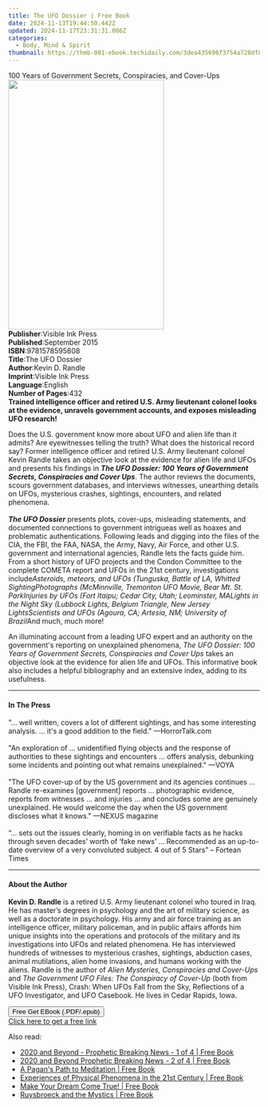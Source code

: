 ```yaml
---
title: The UFO Dossier | Free Book
date: 2024-11-13T19:44:50.442Z
updated: 2024-11-17T23:31:31.086Z
categories:
  - Body, Mind & Spirit
thumbnail: https://thmb-001-ebook.techidaily.com/3dea435696f3754a728df806311f2db31fc0e89fd3b93729427800dc6d5190c8.jpg
---
```

<main id="book-container">
  <div class="flex flex-col">
    <div class="book-brief flex-1 py-6 px-4 sm:p-6 md:py-10 md:px-8">
      <!-- brief-->
      <div class="book-brief-main">
        100 Years of Government Secrets, Conspiracies, and Cover-Ups
      </div>
    </div>
    <div
      class="book-meta-info flex-1 grid gap-4 col-start-1 col-end-3 row-start-1 sm:mb-6 sm:grid-cols-4 lg:gap-6 lg:col-start-2 lg:row-end-6 lg:row-span-6 lg:mb-0"
    >
      <div
        class="book-meta-info-left place-content-center mt-4 p-4 text-sm leading-6 col-start-2 col-span-2 dark:text-slate-400"
      >
        <img
          class="w-full h-500 object-cover rounded-lg sm:h-255 sm:col-span-2 lg:col-span-full"
          src="https://img-001-ebook.techidaily.com/051132e403f89431a346454004a8961b973bdd08ea5474f1520f4e63d1c57c10.jpg"
          alt=""
          width="312"
          height="500"
        />
      </div>
      <div
        class="book-meta-info-right mt-2 col-start-1 row-start-2 col-span-3 self-center"
      >
        <!-- meta data  -->
        <div class="flex flex-col px-4 md:px-8">
          <div class="flex-1">
            <strong>Publisher</strong>:<span class="px-2"
              >Visible Ink Press</span
            >
          </div>
          <div class="flex-1">
            <strong>Published</strong>:<span class="px-2">September 2015</span>
          </div>
          <div class="flex-1">
            <strong>ISBN</strong>:<span class="px-2">9781578595808</span>
          </div>
          <div class="flex-1">
            <strong>Title</strong>:<span class="px-2">The UFO Dossier</span>
          </div>
          <div class="flex-1">
            <strong>Author</strong>:<span class="px-2">Kevin D. Randle</span>
          </div>
          <div class="flex-1">
            <strong>Imprint</strong>:<span class="px-2">Visible Ink Press</span>
          </div>
          <div class="flex-1">
            <strong>Language</strong>:<span class="px-2">English</span>
          </div>
          <div class="flex-1">
            <strong>Number of Pages</strong>:<span class="px-2">432</span>
          </div>
        </div>
      </div>
    </div>
    <div class="book-description flex-1 py-6 px-4 sm:p-6 md:py-10 md:px-8">
      <div class="book-description-main">
        <div accordion-content="" id="description">
          <b
            >Trained intelligence officer and retired U.S. Army lieutenant
            colonel looks at the evidence, unravels government accounts, and
            exposes misleading UFO research!</b
          >
          <p>
            Does the U.S. government know more about UFO and alien life than it
            admits? Are eyewitnesses telling the truth? What does the historical
            record say? Former intelligence officer and retired U.S. Army
            lieutenant colonel Kevin Randle takes an objective look at the
            evidence for alien life and UFOs and presents his findings in
            <i
              ><b
                >The UFO Dossier: 100 Years of Government Secrets, Conspiracies
                and Cover Ups</b
              ></i
            >. The author reviews the documents, scours government databases,
            and interviews witnesses, unearthing details on UFOs, mysterious
            crashes, sightings, encounters, and related phenomena.<br /><br /><i
              ><b>The UFO Dossier</b></i
            >
            presents plots, cover-ups, misleading statements, and documented
            connections to government intrigueas well as hoaxes and problematic
            authentications. Following leads and digging into the files of the
            CIA, the FBI, the FAA, NASA, the Army, Navy, Air Force, and other
            U.S. government and international agencies, Randle lets the facts
            guide him. From a short history of UFO projects and the Condon
            Committee to the complete COMETA report and UFOs in the 21st
            century, investigations include<i
              >Asteroids, meteors, and UFOs (Tunguska, Battle of LA, Whitted
              SightingPhotographs (McMinnville, Tremonton UFO Movie, Bear Mt.
              St. ParkInjuries by UFOs (Fort Itaipu; Cedar City, Utah;
              Leominster, MALights in the Night Sky (Lubbock Lights, Belgium
              Triangle, New Jersey LightsScientists and UFOs (Agoura, CA;
              Artesia, NM; University of Brazil</i
            >And much, much more!
          </p>
          <p>
            An illuminating account from a leading UFO expert and an authority
            on the government's reporting on unexplained phenomena,
            <i
              >The UFO Dossier: 100 Years of Government Secrets, Conspiracies
              and Cover Ups</i
            >
            takes an objective look at the evidence for alien life and UFOs.
            This informative book also includes a helpful bibliography and an
            extensive index, adding to its usefulness.
          </p>
        </div>
        <div class="accordion-fader"></div>
      </div>
    </div>
    <div class="book-excerpts flex-1 py-6 px-4 sm:p-6 md:py-10 md:px-8">
      <!-- excerpts-->
      <div class="book-excerpts-main">
        <hr />
        <h4 class="placeholder placeholder-heading">
          <span>In The Press</span>
        </h4>
        <p>
          "... well written, covers a lot of different sightings, and has some
          interesting analysis. ... it's a good addition to the field."
          —HorrorTalk.com<br /><br />"An exploration of ... unidentified flying
          objects and the response of authorities to these sightings and
          encounters … offers analysis, debunking some incidents and pointing
          out what remains unexplained." —VOYA<br /><br />"The UFO cover-up of
          by the US government and its agencies continues ... Randle re-examines
          [government] reports ... photographic evidence, reports from witnesses
          ... and injuries ... and concludes some are genuinely unexplained. He
          would welcome the day when the US government discloses what it knows."
          —NEXUS magazine<br /><br />“... sets out the issues clearly, homing in
          on verifiable facts as he hacks through seven decades’ worth of ‘fake
          news’ … Recommended as an up-to-date overview of a very convoluted
          subject. 4 out of 5 Stars” – Fortean Times
        </p>
      </div>
    </div>
    <div class="book-about-author flex-1 py-6 px-4 sm:p-6 md:py-10 md:px-8">
      <!-- about author-->
      <div class="book-main-author-main">
        <hr />
        <h4 class="placeholder placeholder-heading">
          <span>About the Author</span>
        </h4>
        <p>
          <b>Kevin D. Randle</b> is a retired U.S. Army lieutenant colonel who
          toured in Iraq. He has master’s degrees in psychology and the art of
          military science, as well as a doctorate in psychology. His army and
          air force training as an intelligence officer, military policeman, and
          in public affairs affords him unique insights into the operations and
          protocols of the military and its investigations into UFOs and related
          phenomena. He has interviewed hundreds of witnesses to mysterious
          crashes, sightings, abduction cases, animal mutilations, alien home
          invasions, and humans working with the aliens. Randle is the author of
          <i>Alien Mysteries, Conspiracies and Cover-Ups</i> and
          <i>The Government UFO Files: The Conspiracy of Cover-Up</i> (both from
          Visible Ink Press), Crash: When UFOs Fall from the Sky, Reflections of
          a UFO Investigator, and UFO Casebook. He lives in Cedar Rapids,
          Iowa.<br />
        </p>
      </div>
    </div>
    <div class="book-free-get flex-1 py-6 px-4 sm:p-6 md:py-10 md:px-8">
      <button
        id="btn-free-get"
        class="bg-blue-500 hover:bg-blue-700 text-white font-bold py-2 px-4 rounded"
      >
        Free Get EBook (.PDF/.epub)
      </button>
      <div id="countdown-display" class="px-2 text-lg mt-2"></div>
      <a
        id="free-link"
        class="hidden bg-blue-500 hover:bg-blue-700 text-white font-bold py-2 px-4 rounded"
        href="https://www.ebooks.com/en-us/book/96489624/the-ufo-dossier/kevin-d-randle/"
        target="_blank"
        >Click here to get a free link</a
      >
    </div>
    <script>
      let countdownTime = 0;
      let countdownInterval = null;
      document
        .getElementById('btn-free-get')
        .addEventListener('click', startCountdown);
      function startCountdown() {
        countdownTime = new Date().getTime() + 60000 * 3;
        countdownInterval = setInterval(updateCountdown, 1000);
        document.getElementById('btn-free-get').disabled = true;
        document
          .getElementById('btn-free-get')
          .classList.add('bg-gray-500', 'cursor-not-allowed');
      }
      function updateCountdown() {
        let currentTime = new Date().getTime();
        let timeLeft = countdownTime - currentTime;
        let secondsLeft = Math.floor(timeLeft / 1000);
        document.getElementById('countdown-display').innerHTML =
          `Remaining time: ${secondsLeft} seconds.`;
        if (secondsLeft <= 0) {
          clearInterval(countdownInterval);
          document.getElementById('btn-free-get').classList.add('hidden');
          document.getElementById('free-link').classList.remove('hidden');
          document.getElementById('countdown-display').innerHTML = '';
        }
      }
    </script>
  </div>
</main>

<ins class="adsbygoogle"
      style="display:block"
      data-ad-client="ca-pub-7571918770474297"
      data-ad-slot="8358498916"
      data-ad-format="auto"
      data-full-width-responsive="true"></ins>
    

<span class="atpl-alsoreadstyle">Also read:</span>
<div><ul>
<li><a href="https://novels-ebooks.techidaily.com/210877674-9781088174531-2020-and-beyond-prophetic-breaking-news-1-of-4/"><u>2020 and Beyond - Prophetic Breaking News - 1 of 4 | Free Book</u></a></li>
<li><a href="https://novels-ebooks.techidaily.com/210877672-9781088174555-2020-and-beyond-prophetic-breaking-news-2-of-4/"><u>2020 and Beyond Prophetic Breaking News - 2 of 4 | Free Book</u></a></li>
<li><a href="https://novels-ebooks.techidaily.com/210877766-9798988302018-a-pagans-path-to-meditation/"><u>A Pagan's Path to Meditation | Free Book</u></a></li>
<li><a href="https://novels-ebooks.techidaily.com/210877806-9781908421616-experiences-of-physical-phenomena-in-the-21st-century/"><u>Experiences of Physical Phenomena in the 21st Century | Free Book</u></a></li>
<li><a href="https://novels-ebooks.techidaily.com/210877456-9781959224976-make-your-dream-come-true/"><u>Make Your Dream Come True! | Free Book</u></a></li>
<li><a href="https://novels-ebooks.techidaily.com/210877503-9782384551538-ruysbroeck-and-the-mystics/"><u>Ruysbroeck and the Mystics | Free Book</u></a></li>
</ul></div>

